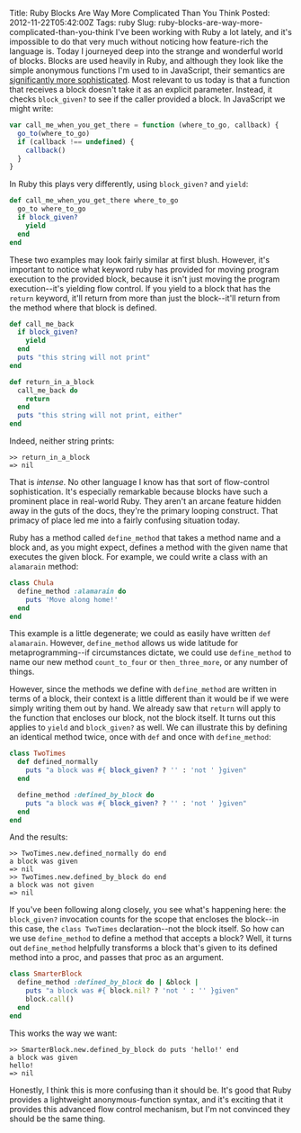 Title: Ruby Blocks Are Way More Complicated Than You Think
Posted: 2012-11-22T05:42:00Z
Tags:
    ruby
Slug: ruby-blocks-are-way-more-complicated-than-you-think
I've been working with Ruby a lot lately, and it's impossible to do that very much without noticing how feature-rich the language is. Today I journeyed deep into the strange and wonderful world of blocks. Blocks are used heavily in Ruby, and although they look like the simple anonymous functions I'm used to in JavaScript, their semantics are [significantly more sophisticated](http://yehudakatz.com/2010/02/07/the-building-blocks-of-ruby/). Most relevant to us today is that a function that receives a block doesn't take it as an explicit parameter. Instead, it checks `block_given?` to see if the caller provided a block. In JavaScript we might write:

``` JavaScript
var call_me_when_you_get_there = function (where_to_go, callback) {
  go_to(where_to_go)
  if (callback !== undefined) {
    callback()
  }
}
```

In Ruby this plays very differently, using `block_given?` and `yield`:

``` Ruby
def call_me_when_you_get_there where_to_go
  go_to where_to_go
  if block_given?
    yield
  end
end
```

These two examples may look fairly similar at first blush. However, it's important to notice what keyword ruby has provided for moving program execution to the provided block, because it isn't just moving the program execution--it's yielding flow control. If you yield to a block that has the `return` keyword, it'll return from more than just the block--it'll return from the method where that block is defined.

```Ruby
def call_me_back
  if block_given?
    yield
  end
  puts "this string will not print"
end

def return_in_a_block
  call_me_back do
    return
  end
  puts "this string will not print, either"
end
```

Indeed, neither string prints:

```
>> return_in_a_block
=> nil
```

That is _intense_. No other language I know has that sort of flow-control sophistication. It's especially remarkable because blocks have such a prominent place in real-world Ruby. They aren't an arcane feature hidden away in the guts of the docs, they're the primary looping construct. That primacy of place led me into a fairly confusing situation today.

Ruby has a method called `define_method` that takes a method name and a block and, as you might expect, defines a method with the given name that executes the given block. For example, we could write a class with an `alamarain` method:

``` Ruby
class Chula
  define_method :alamarain do
    puts 'Move along home!'
  end
end
```

This example is a little degenerate; we could as easily have written `def alamarain`. However, `define_method` allows us wide latitude for metaprogramming--if circumstances dictate, we could use `define_method` to name our new method `count_to_four` or `then_three_more`, or any number of things.

However, since the methods we define with `define_method` are written in terms of a block, their context is a little different than it would be if we were simply writing them out by hand. We already saw that `return` will apply to the function that encloses our block, not the block itself. It turns out this applies to `yield` and `block_given?` as well. We can illustrate this by defining an identical method twice, once with `def` and once with `define_method`:

``` Ruby
class TwoTimes
  def defined_normally
    puts "a block was #{ block_given? ? '' : 'not ' }given"
  end

  define_method :defined_by_block do
    puts "a block was #{ block_given? ? '' : 'not ' }given"
  end
end
```

And the results:

```
>> TwoTimes.new.defined_normally do end
a block was given
=> nil
>> TwoTimes.new.defined_by_block do end
a block was not given
=> nil
```

If you've been following along closely, you see what's happening here: the `block_given?` invocation counts for the scope that encloses the block--in this case, the `class TwoTimes` declaration--not the block itself. So how can we use `define_method` to define a method that accepts a block? Well, it turns out `define_method` helpfully transforms a block that's given to its defined method into a proc, and passes that proc as an argument.

``` Ruby
class SmarterBlock
  define_method :defined_by_block do | &block |
    puts "a block was #{ block.nil? ? 'not ' : '' }given"
    block.call()
  end
end
```

This works the way we want:

```
>> SmarterBlock.new.defined_by_block do puts 'hello!' end
a block was given
hello!
=> nil
```

Honestly, I think this is more confusing than it should be. It's good that Ruby provides a lightweight anonymous-function syntax, and it's exciting that it provides this advanced flow control mechanism, but I'm not convinced they should be the same thing.
